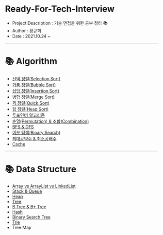 # Ready-For-Tech-Interview  
* Project Description : 기술 면접을 위한 공부 정리 📚️
* Author : 황규희  
* Date : 2021.10.24 ~  
------------------------------------------------
# 📚️ Algorithm 
* [선택 정렬(Selection Sort)](https://github.com/hiheehee/Ready-For-Tech-Interview/blob/main/Algorithm/Sort/Selection%20sort.md)
* [거품 정렬(Bubble Sort)](https://github.com/hiheehee/Ready-For-Tech-Interview/blob/main/Algorithm/Sort/Bubble%20Sort.md)
* [삽입 정렬(Insertion Sort)](https://github.com/hiheehee/Ready-For-Tech-Interview/blob/main/Algorithm/Sort/Insertion%20Sort.md)
* [병합 정렬(Merge Sort)](https://github.com/hiheehee/Ready-For-Tech-Interview/blob/main/Algorithm/Sort/Merge%20Sort.md)
* [퀵 정렬(Quick Sort)](https://github.com/hiheehee/Ready-For-Tech-Interview/blob/main/Algorithm/Sort/Quick%20Sort.md)
* [힙 정렬(Heap Sort)](https://github.com/hiheehee/Ready-For-Tech-Interview/blob/main/Algorithm/Sort/Heap%20Sort.md)
* [투포인터 알고리즘](https://github.com/hiheehee/Ready-For-Tech-Interview/blob/main/Algorithm/Two%20Pointers.md)
* [순열(Permutation) & 조합(Combination)](https://github.com/hiheehee/Ready-For-Tech-Interview/blob/main/Algorithm/Permutation%20%26%20Combination.md)
* [BFS & DFS](https://github.com/hiheehee/Ready-For-Tech-Interview/blob/main/Algorithm/BFS%20%26%20DFS.md)
* [이분 탐색(Binary Search)](https://github.com/hiheehee/Ready-For-Tech-Interview/blob/main/Algorithm/Binary%20Search.md)
* [최대공약수 & 최소공배수](https://github.com/hiheehee/Ready-For-Tech-Interview/blob/main/Algorithm/GCD%20%26%20LCM.md)
* [Cache](https://github.com/hiheehee/Ready-For-Tech-Interview/blob/main/Algorithm/Cache.md)
------------------------------------------------
# 📚️ Data Structure
* [Array vs ArrayList vs LinkedList](https://github.com/hiheehee/Ready-For-Tech-Interview/blob/main/Data%20Structure/Array%20vs%20Dynamic%20Array%20vs%20LinkedList.md)
* [Stack & Queue](https://github.com/hiheehee/Ready-For-Tech-Interview/blob/main/Data%20Structure/Stack%20%26%20Queue.md)
* [Heap](https://github.com/hiheehee/Ready-For-Tech-Interview/blob/main/Data%20Structure/Heap.md)
* [Tree](https://github.com/hiheehee/Ready-For-Tech-Interview/blob/main/Data%20Structure/Tree.md)
* [B Tree & B+ Tree](https://github.com/hiheehee/Ready-For-Tech-Interview/blob/main/Data%20Structure/B%20Tree%20%26%20B%2B%20Tree.md)
* [Hash](https://github.com/hiheehee/Ready-For-Tech-Interview/blob/main/Data%20Structure/Hash.md)
* [Binary Search Tree](https://github.com/hiheehee/Ready-For-Tech-Interview/blob/main/Data%20Structure/Binary%20Search%20Tree.md)
* [Trie](https://github.com/hiheehee/Ready-For-Tech-Interview/blob/main/Data%20Structure/Trie.md)
* Tree Map
